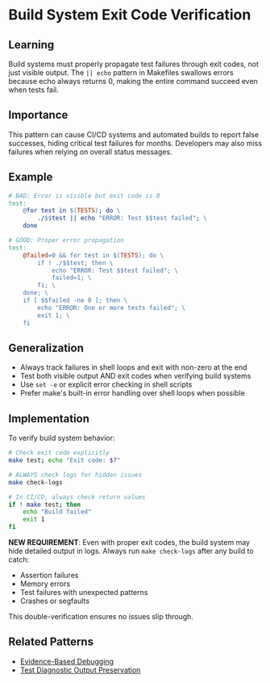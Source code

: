 # Build System Exit Code Verification

## Learning
Build systems must properly propagate test failures through exit codes, not just visible output. The `|| echo` pattern in Makefiles swallows errors because echo always returns 0, making the entire command succeed even when tests fail.

## Importance
This pattern can cause CI/CD systems and automated builds to report false successes, hiding critical test failures for months. Developers may also miss failures when relying on overall status messages.

## Example
```makefile
# BAD: Error is visible but exit code is 0
test:
    @for test in $(TESTS); do \
        ./$$test || echo "ERROR: Test $$test failed"; \
    done

# GOOD: Proper error propagation
test:
    @failed=0 && for test in $(TESTS); do \
        if ! ./$$test; then \
            echo "ERROR: Test $$test failed"; \
            failed=1; \
        fi; \
    done; \
    if [ $$failed -ne 0 ]; then \
        echo "ERROR: One or more tests failed"; \
        exit 1; \
    fi
```

## Generalization
- Always track failures in shell loops and exit with non-zero at the end
- Test both visible output AND exit codes when verifying build systems
- Use `set -e` or explicit error checking in shell scripts
- Prefer make's built-in error handling over shell loops when possible

## Implementation
To verify build system behavior:
```bash
# Check exit code explicitly
make test; echo "Exit code: $?"

# ALWAYS check logs for hidden issues
make check-logs

# In CI/CD, always check return values
if ! make test; then
    echo "Build failed"
    exit 1
fi
```

**NEW REQUIREMENT**: Even with proper exit codes, the build system may hide detailed output in logs. Always run `make check-logs` after any build to catch:
- Assertion failures
- Memory errors
- Test failures with unexpected patterns
- Crashes or segfaults

This double-verification ensures no issues slip through.

## Related Patterns
- [Evidence-Based Debugging](evidence-based-debugging.md)
- [Test Diagnostic Output Preservation](test-diagnostic-output-preservation.md)